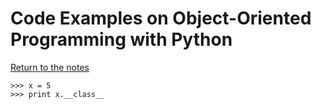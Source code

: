 # Code Examples on Object-Oriented Programming with Python

[Return to the notes](../meetups/objects.md)

    >>> x = 5
    >>> print x.__class__
